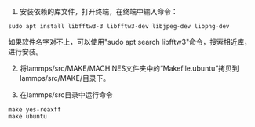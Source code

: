 1. 安装依赖的库文件，打开终端，在终端中输入命令：
```shell
sudo apt install libfftw3-3 libfftw3-dev libjpeg-dev libpng-dev
```
如果软件名字对不上，可以使用"sudo apt search libfftw3"命令，搜索相近库，进行安装。

2. 将lammps/src/MAKE/MACHINES文件夹中的“Makefile.ubuntu”拷贝到lammps/src/MAKE/目录下。

3. 在lammps/src目录中运行命令
```shell
make yes-reaxff
make ubuntu
```
